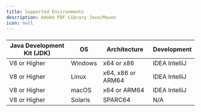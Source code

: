 ```yaml
---
title: Supported Environments
description: Adobe PDF Library Java/Maven
icon: null
---
```


###

| Java Development Kit (JDK) | OS      | Architecture      | Development   |
| -------------------------- | ------- | ----------------- | ------------- |
| V8 or Higher               | Windows | x64 or x86        | IDEA IntelliJ |
| V8 or Higher               | Linux   | x64, x86 or ARM64 | IDEA IntelliJ |
| V8 or Higher               | macOS   | x64 or ARM64      | IDEA IntelliJ |
| V8 or Higher               | Solaris | SPARC64           | N/A           |
